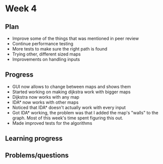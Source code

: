 # Week 4

## Plan
- Improve some of the things that was mentioned in peer review
- Continue performance testing
- More tests to make sure the right path is found
- Trying other, different sized maps
- Improvements on handling inputs

## Progress
- GUI now allows to change between maps and shows them
- Started working on making dijkstra work with bigger maps
- Dijkstra now works with any map
- IDA* now works with other maps
- Noticed that IDA* doesn't actually work with every input
- Got IDA* working, the problem was that I added the map's "walls" to the graph. Most of this week's time spent figuring this out.
- Made improved tests for the algorithms


## Learning progress



## Problems/questions
